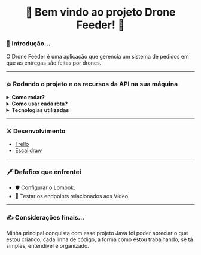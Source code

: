 <h1 align="center">🚀 Bem vindo ao projeto Drone Feeder! 🚀</h1>

<h3>🥱 Introdução...</h3>

<p>O Drone Feeder é uma aplicação que gerencia um sistema de pedidos em que as entregas são feitas por drones.</p>

---

<h3>💥 Rodando o projeto e os recursos da API na sua máquina </h3>

<details>

<summary><strong>Como rodar?</strong></summary>

1. Clone o repositório com o comando:
  - `git clone git@github.com:abnerferreiradesousa/drone-feeder.git`;
    - Entre na pasta do repositório:
      - `cd drone-feeder`
2. Inicie a aplicação com o comando:
 - `docker-compose up -d --build`
   - *Obs: Este comando será responsável por criar dois cointainers docker: um para iniciar banco de dados e outro para subir a API e disponilizar uma URL para acesso da aplicação e deve levar não mais que 5 minutos.*

</details>

<details>

<summary><strong>Como usar cada rota?</strong></summary>  
</br>

[Rotas Documentadas](https://github.com/caioBatistaDosSantos/Project-Tryitter/blob/main/BlogsAPI.md)

</details>

<details>
  <summary><strong>Tecnologias utilizadas</strong></summary>
  <br/>
  
  <ul>
    <li>👉 Java</li>
    <li>👉 Spring Boot</li>
    <li>👉 Banco de Dados MySQL</li>
    <li>👉 Docker</li>
    <li>👉 Lombok</li>
    <li>👉 JUnit</li>
    <li>👉 TestContainers</li>
  </ul>

</details>

---

<h3>⚔️ Desenvolvimento</h3>

- [Trello](https://trello.com/c/9tutsbgi/11-link-do-escalidraw-https-excalidrawcom-json6iooox5zdvz4of7xxzyny7vcx0bqpjbjhsoorrjftta)
- [Escalidraw](https://excalidraw.com/#json=6IooOx5zDVZ4OF7XXzyny,7vCx0bQpJBJHSoOrRJfTtA)

---

<h3>🗡️ Defafios que enfrentei </h3> 

* 🛡️ Configurar o Lombok.
* 🥊 Testar os endpoints relacionados aos Vídeo.

---

<h3>✍️ Considerações finais...</h3>

<p>Minha principal conquista com esse projeto Java foi poder apreciar o que estou criando, cada linha de código, a forma como estou trabalhando, se tá simples, entendível e organizado.</p>

